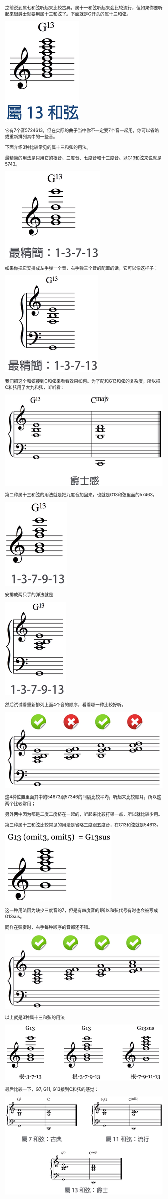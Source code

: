 之前说到属七和弦听起来比较古典，属十一和弦听起来会比较流行，但如果你要听起来很爵士就要用属十三和弦了。下面就是G开头的属十三和弦。

![](https://raw.githubusercontent.com/songmz/ImageHosting/master/img/20210215143212.png)

它有7个音5724613，但在实际的曲子当中你不一定要7个音一起用，你可以省略或重新排列其中的一些音。

下面介绍3种比较常见的属十三和弦的用法。

最精简的用法是只用它的根音、三度音、七度音和十三度音。以G13和弦来说就是5743。

![](https://raw.githubusercontent.com/songmz/ImageHosting/master/img/20210215143611.png)

如果你把它安排成左手弹一个音，右手弹三个音的配置的话，它可以像这样子：

![](https://raw.githubusercontent.com/songmz/ImageHosting/master/img/20210215143710.png)

我们把这个和弦接到C和弦来看看效果如何。为了配和G13和弦的复杂度，所以把C和弦用了大九和弦，听听看：

![](https://raw.githubusercontent.com/songmz/ImageHosting/master/img/20210215143910.png)

第二种属十三和弦的用法就是把九度音加回来，也就是G13和弦里面的57463。

![](https://raw.githubusercontent.com/songmz/ImageHosting/master/img/20210215144014.png)

安排成两只手的弹法就是

![](https://raw.githubusercontent.com/songmz/ImageHosting/master/img/20210215144149.png)

然后试试看重新排列上面4个音的顺序，看看哪一种比较好听。

![](https://raw.githubusercontent.com/songmz/ImageHosting/master/img/20210215144323.png)

这4种位置里面其中的54673跟57346的间隔比较平均，听起来比较顺耳，所以这两个比较常用；

另外两中因为都是二度二度挤在一起的，听起来比较打架一点，所以就比较少用。

第三种属十三和弦比较常见的用法是省略三度跟五度音，在G13和弦就是54613。

![](https://raw.githubusercontent.com/songmz/ImageHosting/master/img/20210215144804.png)

这一种用法因为缺少三度音的7，但是有四度音的1所以和弦代号有时也会被写成G13sus。

同样在弹奏时，右手每种顺序的音都还不错。

![](https://raw.githubusercontent.com/songmz/ImageHosting/master/img/20210215144919.png)

以上就是3种属十三和弦的用法

![](https://raw.githubusercontent.com/songmz/ImageHosting/master/img/20210215145015.png)

最后比较一下，G7, G11, G13接到C和弦的感觉：

![](https://raw.githubusercontent.com/songmz/ImageHosting/master/img/20210215145121.png)